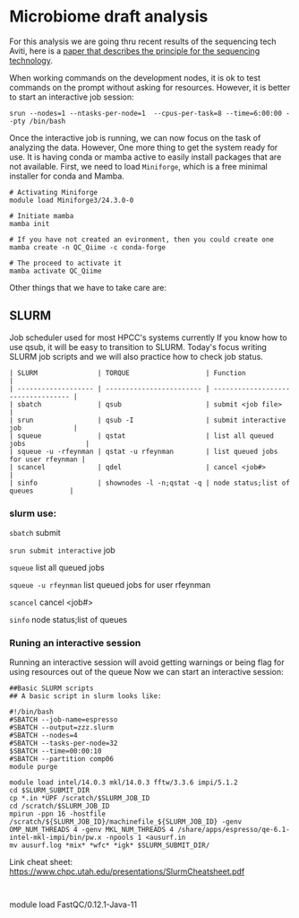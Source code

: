 # Microbiome draft analysis

For this analysis we are going thru recent results of the sequencing tech Aviti, 
here is a [paper that describes the principle for the sequencing technology](https://www.nature.com/articles/s41587-023-01750-7).

When working commands on the development nodes, it is ok to test commands on the prompt
without asking for resources.  However, it is better to start an interactive job session:

```
srun --nodes=1 --ntasks-per-node=1  --cpus-per-task=8 --time=6:00:00 --pty /bin/bash

```

Once the interactive job is running, we can now focus on the task of analyzing the data.  However,
One more thing to get the system ready for use.  It is having conda or mamba active to easily install
packages that are not available. First, we need to load `Miniforge`, which is a free minimal installer 
for conda and Mamba.

```
# Activating Miniforge
module load Miniforge3/24.3.0-0

# Initiate mamba
mamba init

# If you have not created an evironment, then you could create one
mamba create -n QC_Qiime -c conda-forge

# The proceed to activate it
mamba activate QC_Qiime
```
 
Other things that we have to take care are:

## SLURM
Job scheduler used for most HPCC's systems currently
If you know how to use qsub, it will be easy to transition to SLURM.
Today's focus writing SLURM job scripts and we will also practice how to check job status.

````
| SLURM               | TORQUE                   | Function                           |
| ------------------- | ------------------------ | ---------------------------------- |
| sbatch              | qsub                     | submit <job file>                  |
| srun                | qsub -I                  | submit interactive job             |
| squeue              | qstat                    | list all queued jobs               |
| squeue -u -rfeynman | qstat -u rfeynman        | list queued jobs for user rfeynman |
| scancel             | qdel                     | cancel <job#>                      |
| sinfo               | shownodes -l -n;qstat -q | node status;list of queues         |
````

### slurm use:

`sbatch` submit

`srun submit interactive` job

`squeue` list all queued jobs

`squeue -u rfeynman` list queued jobs for user rfeynman

`scancel` cancel <job#>

`sinfo` node status;list of queues

### Runing an interactive session
Running an interactive session will avoid getting warnings or being flag for using resources out of the queue
Now we can start an interactive session:

```                                                                                                                                                                                                                                                                                                                                                                                                                                                                                                                                n --nodes=1 --ntasks-per-node=1  --cpus-per-task=8 --partition comp06 --time=6:00:00 --pty /bin/bash
##Basic SLURM scripts
## A basic script in slurm looks like:

#!/bin/bash
#SBATCH --job-name=espresso
#SBATCH --output=zzz.slurm
#SBATCH --nodes=4
#SBATCH --tasks-per-node=32
$SBATCH --time=00:00:10 
#SBATCH --partition comp06
module purge

module load intel/14.0.3 mkl/14.0.3 fftw/3.3.6 impi/5.1.2
cd $SLURM_SUBMIT_DIR
cp *.in *UPF /scratch/$SLURM_JOB_ID
cd /scratch/$SLURM_JOB_ID
mpirun -ppn 16 -hostfile /scratch/${SLURM_JOB_ID}/machinefile_${SLURM_JOB_ID} -genv OMP_NUM_THREADS 4 -genv MKL_NUM_THREADS 4 /share/apps/espresso/qe-6.1-intel-mkl-impi/bin/pw.x -npools 1 <ausurf.in
mv ausurf.log *mix* *wfc* *igk* $SLURM_SUBMIT_DIR/
```
Link cheat sheet: https://www.chpc.utah.edu/presentations/SlurmCheatsheet.pdf
```


```
module load FastQC/0.12.1-Java-11
```